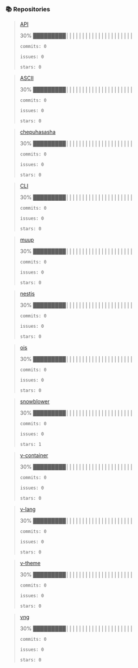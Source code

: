 ### 📚 Repositories


>[API](https://github.com/chepuhasasha/API)
>
>30% █████████│││││││││││││││││││││
>
> `commits: 0`
>
> `issues: 0`
>
> `stars: 0`


>[ASCII](https://github.com/chepuhasasha/ASCII)
>
>30% █████████│││││││││││││││││││││
>
> `commits: 0`
>
> `issues: 0`
>
> `stars: 0`


>[chepuhasasha](https://github.com/chepuhasasha/chepuhasasha)
>
>30% █████████│││││││││││││││││││││
>
> `commits: 0`
>
> `issues: 0`
>
> `stars: 0`


>[CLI](https://github.com/chepuhasasha/CLI)
>
>30% █████████│││││││││││││││││││││
>
> `commits: 0`
>
> `issues: 0`
>
> `stars: 0`


>[muup](https://github.com/chepuhasasha/muup)
>
>30% █████████│││││││││││││││││││││
>
> `commits: 0`
>
> `issues: 0`
>
> `stars: 0`


>[nestjs](https://github.com/chepuhasasha/nestjs)
>
>30% █████████│││││││││││││││││││││
>
> `commits: 0`
>
> `issues: 0`
>
> `stars: 0`


>[ois](https://github.com/chepuhasasha/ois)
>
>30% █████████│││││││││││││││││││││
>
> `commits: 0`
>
> `issues: 0`
>
> `stars: 0`


>[snowblower](https://github.com/chepuhasasha/snowblower)
>
>30% █████████│││││││││││││││││││││
>
> `commits: 0`
>
> `issues: 0`
>
> `stars: 1`


>[v-container](https://github.com/chepuhasasha/v-container)
>
>30% █████████│││││││││││││││││││││
>
> `commits: 0`
>
> `issues: 0`
>
> `stars: 0`


>[v-lang](https://github.com/chepuhasasha/v-lang)
>
>30% █████████│││││││││││││││││││││
>
> `commits: 0`
>
> `issues: 0`
>
> `stars: 0`


>[v-theme](https://github.com/chepuhasasha/v-theme)
>
>30% █████████│││││││││││││││││││││
>
> `commits: 0`
>
> `issues: 0`
>
> `stars: 0`


>[vng](https://github.com/chepuhasasha/vng)
>
>30% █████████│││││││││││││││││││││
>
> `commits: 0`
>
> `issues: 0`
>
> `stars: 0`

